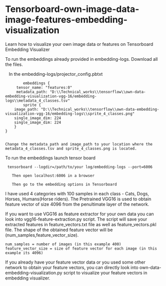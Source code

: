 # Tensorboard-own-image-data-image-features-embedding-visualization
Learn how to visualize your own image data or features on Tensorboard Embedding Visualizer

To run the embeddings already provided in embedding-logs. Download all the files.

    In the embedding-logs/projector_config.pbtxt 
       
            embeddings {
         tensor_name: "features:0"
         metadata_path: "D:\\Technical_works\\tensorflow\\own-data-embedding-visualization-vgg-16/embedding-            logs\\metadata_4_classes.tsv"
            sprite {
        image_path: "D:\\Technical_works\\tensorflow\\own-data-embedding-visualization-vgg-16/embedding-logs\\sprite_4_classes.png"
        single_image_dim: 224
        single_image_dim: 224
        }
    }
    
    
    Change the metadata_path and image_path to your location where the metadata_4_classes.tsv and sprite_4_classes.png is located.
    
    
To run the embeddings launch tensor board 

     tensorboard --logdir=/path/to/your log/embedding-logs --port=6006
     
       Then open localhost:6006 in a browser
       
       Then go to the embedding options in Tensorboard
       

I have used 4 categories with 100 samples in each class - Cats, Dogs, Horses, Humans(Horse riders).
The Pretrained VGG16 is used to obtain feature vector of size 4096 from the penultimate layer of the network.

If you want to use VGG16 as feature extractor for your own data you can look into vgg16-feature-extraction.py script.
The script will save your extracted features in feature_vectors.txt file as well as feature_vectors.pkl file. The shape of the obtained feature vector will be (num_samples,feature_vector_size).

    num_samples = number of images (in this example 400)
    feature_vector_size = size of feature vector for each image (in this example its 4096)
    
If you already have your feature vector data or you used some other network to obtain your feature vectors, you can directly look into 
own-data-embedding-visualization.py script to visualize your feature vectors in embedding visualizer.
